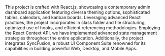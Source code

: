 This project is crafted with React.js, showcasing a contemporary admin dashboard application featuring diverse theming options, sophisticated tables, calendars, and kanban boards. Leveraging advanced React practices, the project incorporates in class folder and file structuring, optimized use of hooks, and efficient referencing methodologies. Employing the React Context API, we have implemented advanced state management strategies throughout the entire application. Additionally, the project integrates SyncFusion, a robust UI Component Suite renowned for its capabilities in building powerful Web, Desktop, and Mobile Apps.





